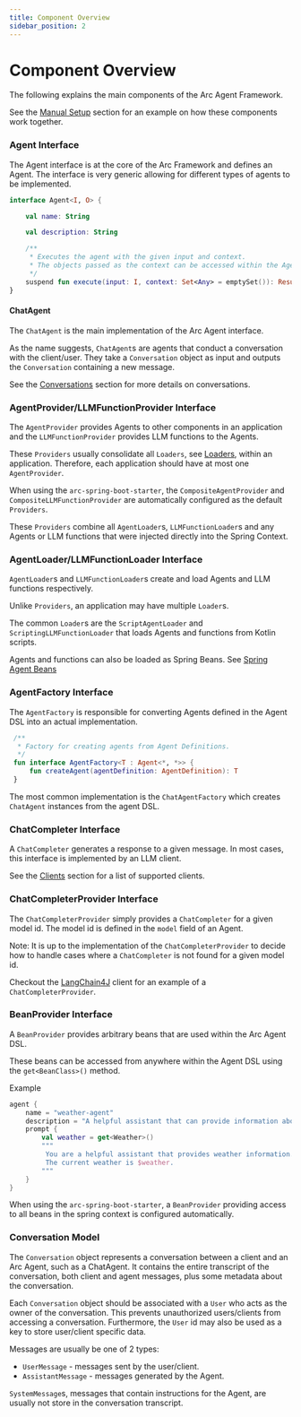 ```yaml
---
title: Component Overview
sidebar_position: 2
---
```


# Component Overview

The following explains the main components of the Arc Agent Framework.

See the [Manual Setup](/docs/manual_setup) section for an example on how these components work together.

### Agent Interface

The Agent interface is at the core of the Arc Framework and defines an Agent.
The interface is very generic allowing for different types of agents to be implemented.

```kotlin
interface Agent<I, O> {

    val name: String

    val description: String

    /**
     * Executes the agent with the given input and context.
     * The objects passed as the context can be accessed within the Agents DSL using DSLContext#context.
     */
    suspend fun execute(input: I, context: Set<Any> = emptySet()): Result<O, AgentFailedException>
}
```

#### ChatAgent

The `ChatAgent` is the main implementation of the Arc Agent interface.

As the name suggests, `ChatAgent`s are agents that conduct a conversation with the client/user.
They take a `Conversation` object as input and outputs the `Conversation` containing a new message.

See the [Conversations](#conversations) section for more details on conversations.


### AgentProvider/LLMFunctionProvider Interface

The `AgentProvider` provides Agents to other components in an application 
and the `LLMFunctionProvider` provides LLM functions to the Agents.

These `Providers` usually consolidate all `Loaders`, 
see [Loaders](#agentloaderllmfunctionloader-interface), within an application.
Therefore, each application should have at most one `AgentProvider`.

When using the `arc-spring-boot-starter`, the `CompositeAgentProvider` and `CompositeLLMFunctionProvider`
are automatically configured as the default `Providers`.

These `Providers` combine all `AgentLoader`s, `LLMFunctionLoader`s
and any Agents or LLM functions that were injected directly into the Spring Context.

### AgentLoader/LLMFunctionLoader Interface

`AgentLoader`s and `LLMFunctionLoader`s create and load Agents and LLM functions respectively.

Unlike `Providers`, an application may have multiple `Loader`s.

The common `Loader`s are the `ScriptAgentLoader` and `ScriptingLLMFunctionLoader`
that loads Agents and functions from Kotlin scripts.

Agents and functions can also be loaded as Spring Beans. See [Spring Agent Beans](spring/agent-beans)

### AgentFactory Interface

The `AgentFactory` is responsible for converting Agents defined in the Agent DSL into an actual implementation.
    
```kotlin
 /**
  * Factory for creating agents from Agent Definitions.
  */
 fun interface AgentFactory<T : Agent<*, *>> {
     fun createAgent(agentDefinition: AgentDefinition): T
 }
```

The most common implementation is the `ChatAgentFactory` which creates `ChatAgent` instances from the agent DSL.


### ChatCompleter Interface

A `ChatCompleter` generates a response to a given message.
In most cases, this interface is implemented by an LLM client.

See the [Clients](/docs/clients) section for a list of supported clients.


### ChatCompleterProvider Interface

The `ChatCompleterProvider` simply provides a `ChatCompleter` for a given model id.
The model id is defined in the `model` field of an Agent.

Note: It is up to the implementation of the `ChatCompleterProvider` to decide 
how to handle cases where a `ChatCompleter` is not found for a given model id.

Checkout the [LangChain4J](/docs/clients/langchain4j) client for an example of a `ChatCompleterProvider`.


### BeanProvider Interface

A `BeanProvider` provides arbitrary beans that are used within the Arc Agent DSL.

These beans can be accessed from anywhere within the Agent DSL using the `get<BeanClass>()` method.

Example

```kotlin
agent {
    name = "weather-agent"
    description = "A helpful assistant that can provide information about the weather."
    prompt {
        val weather = get<Weather>()
        """
         You are a helpful assistant that provides weather information.
         The current weather is $weather.
        """
    }
}
```

When using the `arc-spring-boot-starter`, a `BeanProvider` providing access to all beans in the spring context is
configured automatically.


### Conversation Model

The `Conversation` object represents a conversation between a client and an Arc Agent, such as a ChatAgent.
It contains the entire transcript of the conversation, both client and agent messages,
plus some metadata about the conversation.

Each `Conversation` object should be associated with a `User` who acts as the owner of the conversation.
This prevents unauthorized users/clients from accessing a conversation.
Furthermore, the `User` id may also be used as a key to store user/client specific data.

Messages are usually be one of 2 types:

- `UserMessage` - messages sent by the user/client.
- `AssistantMessage` - messages generated by the Agent.

`SystemMessage`s, messages that contain instructions for the Agent, are usually not store in the conversation
transcript.
